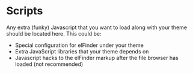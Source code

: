 # Scripts

Any extra (funky) Javascript that you want to load along with your theme should be located here. This could be:

* Special configuration for elFinder under your theme
* Extra JavaScript libraries that your theme depends on
* Javascript hacks to the elFinder markup after the file browser has loaded (not recommended)
